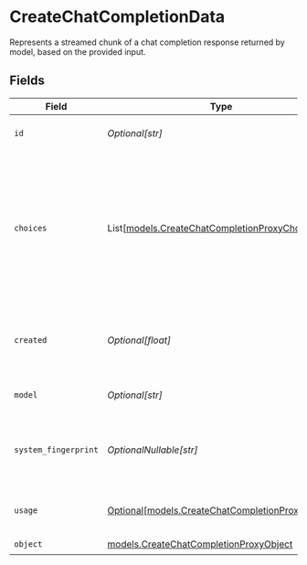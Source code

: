 # CreateChatCompletionData

Represents a streamed chunk of a chat completion response returned by model, based on the provided input.


## Fields

| Field                                                                                                                                                                                  | Type                                                                                                                                                                                   | Required                                                                                                                                                                               | Description                                                                                                                                                                            |
| -------------------------------------------------------------------------------------------------------------------------------------------------------------------------------------- | -------------------------------------------------------------------------------------------------------------------------------------------------------------------------------------- | -------------------------------------------------------------------------------------------------------------------------------------------------------------------------------------- | -------------------------------------------------------------------------------------------------------------------------------------------------------------------------------------- |
| `id`                                                                                                                                                                                   | *Optional[str]*                                                                                                                                                                        | :heavy_minus_sign:                                                                                                                                                                     | A unique identifier for the chat completion.                                                                                                                                           |
| `choices`                                                                                                                                                                              | List[[models.CreateChatCompletionProxyChoices](../models/createchatcompletionproxychoices.md)]                                                                                         | :heavy_check_mark:                                                                                                                                                                     | A list of chat completion choices. Can contain more than one elements if n is greater than 1. Can also be empty for the last chunk if you set stream_options: {"include_usage": true}. |
| `created`                                                                                                                                                                              | *Optional[float]*                                                                                                                                                                      | :heavy_minus_sign:                                                                                                                                                                     | The Unix timestamp (in seconds) of when the chat completion was created.                                                                                                               |
| `model`                                                                                                                                                                                | *Optional[str]*                                                                                                                                                                        | :heavy_minus_sign:                                                                                                                                                                     | The model used for the chat completion.                                                                                                                                                |
| `system_fingerprint`                                                                                                                                                                   | *OptionalNullable[str]*                                                                                                                                                                | :heavy_minus_sign:                                                                                                                                                                     | This fingerprint represents the backend configuration that the model runs with.                                                                                                        |
| `usage`                                                                                                                                                                                | [Optional[models.CreateChatCompletionProxyUsage]](../models/createchatcompletionproxyusage.md)                                                                                         | :heavy_minus_sign:                                                                                                                                                                     | Usage statistics for the completion request.                                                                                                                                           |
| `object`                                                                                                                                                                               | [models.CreateChatCompletionProxyObject](../models/createchatcompletionproxyobject.md)                                                                                                 | :heavy_check_mark:                                                                                                                                                                     | N/A                                                                                                                                                                                    |